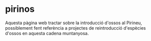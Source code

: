 # pirinos
Aquesta pàgina web tractar sobre la introducció d'ossos al Pirineu, possiblement fent referència a projectes de reintroducció d'espècies d'ossos en aquesta cadena muntanyosa.
